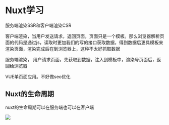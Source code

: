 # Nuxt学习

服务端渲染SSR和客户端渲染CSR

客户端渲染，当用户发送请求，返回页面，页面只是一个模板。那么浏览器解析页面的代码是通过js，读取时更加我们的写的接口获取数据，得到数据后更具模板来渲染页面，渲染完成后在到浏览器上，这种不太好抓取数据

服务端渲染， 用户请求页面，先获取到数据，注入到模板中，渲染号页面后，返回给浏览器

VUE单页面应用。不好做seo优化





## Nuxt的生命周期

nuxt的生命周期可以在服务端也可以在客户端

![](https://img2020.cnblogs.com/blog/2193746/202104/2193746-20210402170310367-407465075.png)